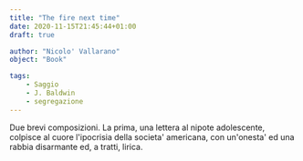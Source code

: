 ```yaml
---
title: "The fire next time"
date: 2020-11-15T21:45:44+01:00
draft: true

author: "Nicolo' Vallarano"
object: "Book"

tags:
    - Saggio
    - J. Baldwin
    - segregazione 
---
```

Due brevi composizioni.
La prima, una lettera al nipote adolescente, colpisce al cuore l'ipocrisia della societa' americana, con un'onesta' ed una rabbia disarmante ed, a tratti, lirica.
